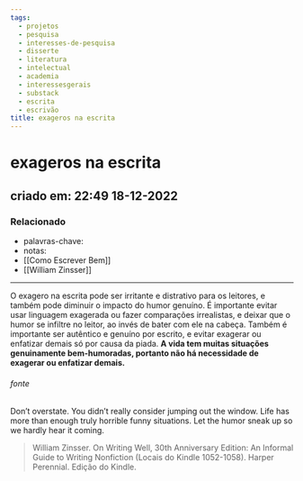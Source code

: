 ```yaml
---
tags:
  - projetos
  - pesquisa
  - interesses-de-pesquisa
  - disserte
  - literatura
  - intelectual
  - academia
  - interessesgerais
  - substack
  - escrita
  - escrivão
title: exageros na escrita
---
```

# exageros na escrita
## criado em: 22:49 18-12-2022

### Relacionado
- palavras-chave: 
- notas: 
- [[Como Escrever Bem]]
- [[William Zinsser]]
---

O exagero na escrita pode ser irritante e distrativo para os leitores, e também pode diminuir o impacto do humor genuíno. É importante evitar usar linguagem exagerada ou fazer comparações irrealistas, e deixar que o humor se infiltre no leitor, ao invés de bater com ele na cabeça. Também é importante ser autêntico e genuíno por escrito, e evitar exagerar ou enfatizar demais só por causa da piada. **A vida tem muitas situações genuinamente bem-humoradas, portanto não há necessidade de exagerar ou enfatizar demais.**

###### fonte
 Don’t overstate. You didn’t really consider jumping out the window. Life has more than enough truly horrible funny situations. Let the humor sneak up so we hardly hear it coming.

>William Zinsser. On Writing Well, 30th Anniversary Edition: An Informal Guide to Writing Nonfiction (Locais do Kindle 1052-1058). Harper Perennial. Edição do Kindle. 